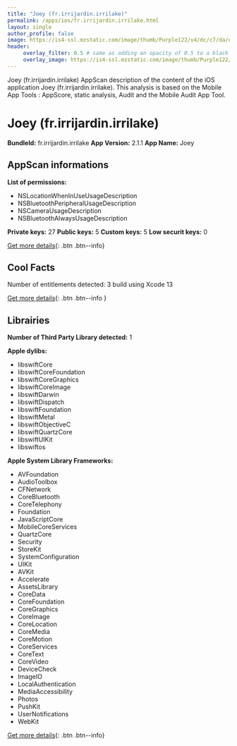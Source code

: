 ```yaml
---
title: "Joey (fr.irrijardin.irrilake)"
permalink: /apps/ios/fr.irrijardin.irrilake.html
layout: single
author_profile: false
image: https://is4-ssl.mzstatic.com/image/thumb/Purple122/v4/dc/c7/da/dcc7da84-fb95-f53c-5bc5-463d974fee0d/AppIcon-0-0-1x_U007emarketing-0-0-0-5-0-0-sRGB-0-0-0-GLES2_U002c0-512MB-85-220-0-0.png/512x512bb.jpg
header: 
     overlay_filter: 0.5 # same as adding an opacity of 0.5 to a black background
     overlay_image: https://is4-ssl.mzstatic.com/image/thumb/Purple122/v4/dc/c7/da/dcc7da84-fb95-f53c-5bc5-463d974fee0d/AppIcon-0-0-1x_U007emarketing-0-0-0-5-0-0-sRGB-0-0-0-GLES2_U002c0-512MB-85-220-0-0.png/512x512bb.jpg
---
```

Joey (fr.irrijardin.irrilake) AppScan description of the content of the iOS application Joey (fr.irrijardin.irrilake). This analysis is based on the Mobile App Tools : AppScore, static analysis, Audit and the Mobile Audit App Tool.

# Joey (fr.irrijardin.irrilake)

**BundleId:** fr.irrijardin.irrilake
**App Version:** 2.1.1
**App Name:** Joey


## AppScan informations 

**List of permissions:** 
- NSLocationWhenInUseUsageDescription
- NSBluetoothPeripheralUsageDescription
- NSCameraUsageDescription
- NSBluetoothAlwaysUsageDescription
  
  
**Private keys:** 27
**Public keys:** 5
**Custom keys:** 5
**Low securit keys:** 0
  
[Get more details](/pricing.html){: .btn .btn--info}

## Cool Facts

Number of entitlements detected: 3
build using Xcode 13
  
[Get more details](/pricing.html){: .btn .btn--info }

## Librairies 
**Number of Third Party Library detected:** 1


**Apple dylibs:**
- libswiftCore
- libswiftCoreFoundation
- libswiftCoreGraphics
- libswiftCoreImage
- libswiftDarwin
- libswiftDispatch
- libswiftFoundation
- libswiftMetal
- libswiftObjectiveC
- libswiftQuartzCore
- libswiftUIKit
- libswiftos


**Apple System Library Frameworks:**
- AVFoundation
- AudioToolbox
- CFNetwork
- CoreBluetooth
- CoreTelephony
- Foundation
- JavaScriptCore
- MobileCoreServices
- QuartzCore
- Security
- StoreKit
- SystemConfiguration
- UIKit
- AVKit
- Accelerate
- AssetsLibrary
- CoreData
- CoreFoundation
- CoreGraphics
- CoreImage
- CoreLocation
- CoreMedia
- CoreMotion
- CoreServices
- CoreText
- CoreVideo
- DeviceCheck
- ImageIO
- LocalAuthentication
- MediaAccessibility
- Photos
- PushKit
- UserNotifications
- WebKit


  
[Get more details](/pricing.html){: .btn .btn--info}

